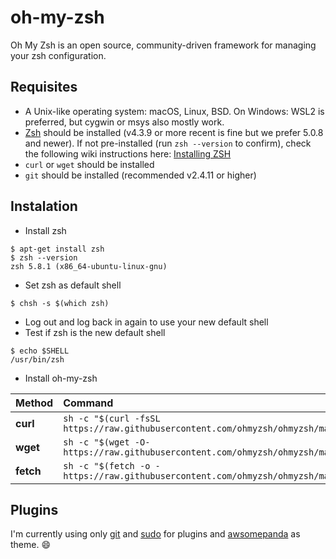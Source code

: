 # oh-my-zsh

Oh My Zsh is an open source, community-driven framework for managing your zsh configuration.

## Requisites

- A Unix-like operating system: macOS, Linux, BSD. On Windows: WSL2 is preferred, but cygwin or msys also mostly work.
- [Zsh](https://www.zsh.org) should be installed (v4.3.9 or more recent is fine but we prefer 5.0.8 and newer). If not pre-installed (run `zsh --version` to confirm), check the following wiki instructions here: [Installing ZSH](https://github.com/ohmyzsh/ohmyzsh/wiki/Installing-ZSH)
- `curl` or `wget` should be installed
- `git` should be installed (recommended v2.4.11 or higher)

## Instalation

- Install zsh
```shell
$ apt-get install zsh
$ zsh --version   
zsh 5.8.1 (x86_64-ubuntu-linux-gnu)
```
- Set zsh as default shell
```shell
$ chsh -s $(which zsh)
```
- Log out and log back in again to use your new default shell
- Test if zsh is the new default shell
```shell
$ echo $SHELL
/usr/bin/zsh
```
- Install oh-my-zsh

| Method    | Command                                                                                           |
| :-------- | :------------------------------------------------------------------------------------------------ |
| **curl**  | `sh -c "$(curl -fsSL https://raw.githubusercontent.com/ohmyzsh/ohmyzsh/master/tools/install.sh)"` |
| **wget**  | `sh -c "$(wget -O- https://raw.githubusercontent.com/ohmyzsh/ohmyzsh/master/tools/install.sh)"`   |
| **fetch** | `sh -c "$(fetch -o - https://raw.githubusercontent.com/ohmyzsh/ohmyzsh/master/tools/install.sh)"` |

## Plugins

I'm currently using only [git](https://github.com/ohmyzsh/ohmyzsh/tree/master/plugins/git) and [sudo](https://github.com/ohmyzsh/ohmyzsh/tree/master/plugins/sudo) for plugins and [awsomepanda](https://github.com/ohmyzsh/ohmyzsh/wiki/Themes#awesomepanda) as theme. :smile:
